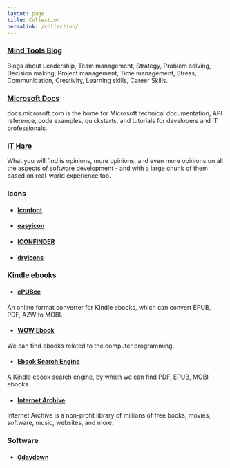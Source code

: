 ```yaml
---
layout: page
title: Collection
permalink: /collection/
---
```


### <a href="https://www.mindtools.com/blog/" target="_blank"> Mind Tools Blog </a>
Blogs about Leadership, Team management, Strategy, Problem solving, Decision making, Project management, Time management, Stress, Communication, Creativity, Learning skills, Career Skills.
### <a href="https://docs.microsoft.com/en-us/" target="_blank">Microsoft Docs</a>
docs.microsoft.com is the home for Microsoft technical documentation, API reference, code examples, quickstarts, and tutorials for developers and IT professionals.
### <a href="http://ithare.com/" target="_blank">IT Hare</a>
What you will find is opinions, more opinions, and even more opinions on all the aspects of software development - and with a large chunk of them based on real-world experience too.

### Icons
- #### <a href="http://www.iconfont.cn/" target="_blank"> Iconfont </a>

- #### <a href="http://www.easyicon.net/" target="_blank"> easyicon </a>

- #### <a href="https://www.iconfinder.com/" target="_blank"> ICONFINDER </a>

- #### <a href="http://dryicons.com/" target="_blank"> dryicons </a>

### Kindle ebooks
- #### <a href="http://cn.epubee.com/" target="_blank">ePUBee</a>
An online format converter for Kindle ebooks, which can convert EPUB, PDF, AZW to MOBI.

- #### <a href="http://www.wowebook.org/" target="_blank">WOW Ebook</a>
We can find ebooks related to the computer programming.

- #### <a href="http://forfrigg.com/" target="_blank">Ebook Search Engine</a>
A Kindle ebook search engine, by which we can find PDF, EPUB, MOBI ebooks.

- #### <a href="https://archive.org/" target="_blank">Internet Archive</a>
Internet Archive is a non-profit library of millions of free books, movies, software, music, websites, and more.

### Software
- #### <a href="http://www.0daydown.com/" target="_blank"> 0daydown </a>